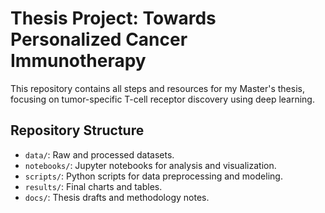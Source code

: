 # Thesis Project: Towards Personalized Cancer Immunotherapy

This repository contains all steps and resources for my Master's thesis, focusing on tumor-specific T-cell receptor discovery using deep learning.

## Repository Structure
- `data/`: Raw and processed datasets.
- `notebooks/`: Jupyter notebooks for analysis and visualization.
- `scripts/`: Python scripts for data preprocessing and modeling.
- `results/`: Final charts and tables.
- `docs/`: Thesis drafts and methodology notes.
